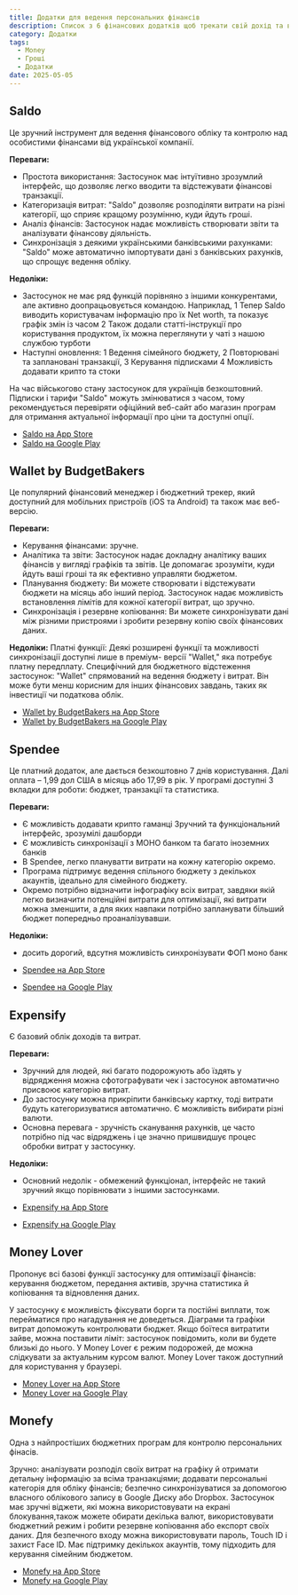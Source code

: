 ```yaml
---
title: Додатки для ведення персональних фінансів
description: Список з 6 фінансових додатків щоб трекати свій дохід та витрати
category: Додатки
tags:
  - Money
  - Гроші
  - Додатки
date: 2025-05-05
---
```

## Saldo

Це зручний інструмент для ведення фінансового обліку та контролю над особистими фінансами
від української компанії.

**Переваги:**
- Простота використання: Застосунок має інтуїтивно зрозумлий інтерфейс, що дозволяє легко вводити та відстежувати фінансові транзакції.
- Категоризація витрат: "Saldo" дозволяє розподіляти витрати на різні категорії, що сприяє кращому розумінню, куди йдуть гроші.
- Аналіз фінансів: Застосунок надає можливість створювати звіти та аналізувати фінансову діяльність.
- Синхронізація з деякими українськими банківськими рахунками: "Saldo" може автоматично імпортувати дані з банківських рахунків, що спрощує ведення обліку.

**Недоліки:**
- Застосунок не має ряд функцій порівняно з іншими конкурентами, але активно доопрацьовується командою. Наприклад, 1 Тепер Saldo виводить користувачам інформацію про їх Net worth, та показує графік змін із часом 2 Також додали статті-інструкції про користування продуктом, їх можна переглянути у чаті з нашою службою турботи
- Наступні оновлення: 1 Ведення сімейного бюджету, 2 Повторювані та заплановані транзакції, 3 Керування підписками 4 Можливість додавати крипто та стоки

На час військогово стану застосунок для українців безкоштовний. Підписки і тарифи "Saldo" можуть змінюватися з часом, тому рекомендується перевіряти офіційний веб-сайт або магазин програм для отримання актуальної інформації про ціни та доступні опції.

- [Saldo на App Store](https://apps.apple.com/ua/app/saldo-%D0%BE%D0%B1%D0%BB%D1%96%D0%BA-%D0%B2%D0%B8%D1%82%D1%80%D0%B0%D1%82%D0%B8-%D1%96-%D0%B4%D0%BE%D1%85%D0%BE%D0%B4%D0%B8/id1593860816?l=uk)
- [Saldo на Google Play](https://play.google.com/store/apps/details?id=com.saldo.finance&hl=uk)

## Wallet by BudgetBakers

Це популярний фінансовий менеджер і бюджетний трекер, який доступний
для мобільних пристроїв (iOS та Android) та також має веб-версію.

**Переваги:**
- Керування фінансами: зручне.
- Аналітика та звіти: Застосунок надає докладну аналітику ваших фінансів у вигляді графіків та звітів. Це допомагає зрозуміти, куди йдуть ваші гроші та як ефективно управляти бюджетом.
- Планування бюджету: Ви можете створювати і відстежувати бюджети на місяць або інший період. Застосунок надає можливість встановлення лімітів для кожної категорії витрат, що зручно.
- Синхронізація і резервне копіювання: Ви можете синхронізувати дані між
різними пристроями і зробити резервну копію своїх фінансових даних.

**Недоліки:**
Платні функції: Деякі розширені функції та можливості синхронізації доступні лише в преміум-
версії "Wallet," яка потребує платну передплату.
Специфічний для бюджетного відстеження застосунок: "Wallet" спрямований на ведення бюджету і витрат. Він може бути менш корисним для інших фінансових завдань, таких як інвестиції чи податкова облік.

- [Wallet by BudgetBakers на App Store](https://apps.apple.com/us/app/wallet-daily-budget-profit/id1032467659)
- [Wallet by BudgetBakers на Google Play](https://play.google.com/store/apps/details?id=com.droid4you.application.wallet&referrer=utm_source%3Dhome_page)

## Spendee

Це платний додаток, але дається безкоштовно 7 днів користування. Далі оплата – 1,99 дол США в місяць або 17,99 в рік. У програмі доступні 3 вкладки для роботи: бюджет, транзакції та статистика.

**Переваги:**
- Є можливість додавати крипто гаманці Зручний та функціональний інтерфейс, зрозумілі дашборди
- Є можливість синхронізації з МОНО банком та багато іноземних банків
- В Spendee, легко плануватти витрати на кожну категорію окремо.
- Програма підтримує ведення спільного бюджету з декількох акаунтів, ідеально для сімейного бюджету.
- Окремо потрібно відзначити інфографіку всіх витрат, завдяки якій легко визначити потенційні витрати для оптимізації, які витрати можна зменшити, а для яких навпаки потрібно запланувати більший бюджет попередньо проаналізувавши.

**Недоліки:**
- досить дорогий, вдсутня можливість синхронізувати ФОП моно банк

- [Spendee на App Store](https://apps.apple.com/ua/app/spendee-budget-money-tracker/id635861140?l=uk)
- [Spendee на Google Play](https://play.google.com/store/apps/details?id=com.cleevio.spendee&hl=uk)

## Expensify

Є базовий облік доходів та витрат.

**Переваги:**
- Зручний для людей, які багато подорожують або їздять у відрядження можна сфотографувати чек і застосунок автоматично присвоює категорію витрат.
- До застосунку можна прикріпити банківську картку, тоді витрати будуть категоризуватися автоматично. Є можливість вибирати різні валюти.
- Основна перевага - зручність сканування рахунків, це часто потрібно під час відряджень і це значно пришвидшує процес обробки витрат у застосунку.

**Недоліки:**
- Основний недолік - обмежений функціонал, інтерфейс не такий зручний якщо порівнювати з іншими застосунками.

- [Expensify на App Store](https://apps.apple.com/us/app/wallet-daily-budget-profit/id1032467659)
- [Expensify на Google Play](https://play.google.com/store/apps/details?id=com.droid4you.application.wallet&referrer=utm_source%3Dhome_page)

## Money Lover

Пропонує всі базові функції застосунку для оптимізації фінансів: керування бюджетом, передання активів, зручна статистика й копіювання та відновлення даних.

У застосунку є можливість фіксувати борги та постійні виплати, тож перейматися про нагадування не
доведеться. Діаграми та графіки витрат допоможуть контролювати бюджет. Якщо боїтеся витратити зайве, можна поставити ліміт: застосунок повідомить, коли ви будете близькі до нього. У Money Lover є режим подорожей, де можна слідкувати за актуальним курсом валют. Money Lover також доступний для користування у браузері.

- [Money Lover на App Store](https://apps.apple.com/ua/app/money-lover-expense-manager/id486312413?l=uk)
- [Money Lover на Google Play](https://play.google.com/store/apps/details?id=com.bookmark.money&hl=uk)

## Monefy

Одна з найпростіших бюджетних програм для контролю персональних фінасів.

Зручно: аналізувати розподіл своїх витрат на графіку й отримати детальну інформацію за всіма транзакціями; додавати персональні категорія для обліку фінансів; безпечно синхронізуватися за допомогою власного облікового запису в Google Диску або Dropbox. Застосунок має зручні віджети, які можна використовувати на екрані блокування,також можете обирати декілька валют, використовувати бюджетний режим і робити резервне копіювання або експорт своїх даних. Для безпечного входу можна використовувати пароль, Touch ID і захист Face ID. Має підтримку декількох акаунтів, тому підходить для керування сімейним бюджетом.

- [Monefy на App Store](https://apps.apple.com/ru/app/monefy-%D1%83%D1%87%D0%B5%D1%82-%D1%80%D0%B0%D1%81%D1%85%D0%BE%D0%B4%D0%BE%D0%B2/id1212024409)
- [Monefy на Google Play](https://play.google.com/store/apps/details?id=com.monefy.app.lite&hl=uk)